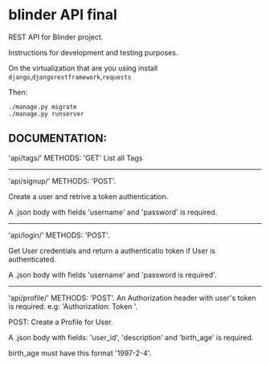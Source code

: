 # blinder API final
REST API for Blinder project.

Instructions for development and testing purposes.

On the virtualization that are you using install
```django```,```djangorestframework```,```requests```

Then:
```
./manage.py migrate
./manage.py runserver
```

## DOCUMENTATION:

'api/tags/'
METHODS: 'GET'
List all Tags

***
'api/signup/'
METHODS: 'POST'.

Create a user and retrive a token authentication.

A .json body with fields 'username'
and 'password' is required.
***
'api/login/'
METHODS: 'POST'.

Get User credentials and return a authenticatio token
if User is authenticated.

A .json body with fields 'username' and 'password
is required'.
***
'api/profile/'
METHODS: 'POST'.
An Authorization header with user's token is required.
e.g: 'Authorization: Token <token>'.

POST:
Create a Profile for User.

A .json body with fields: 'user_id', 'description' and 'birth_age'
is required.

birth_age must have this format '1997-2-4'.
